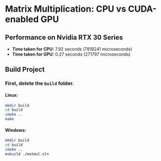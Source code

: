 # Matrix Multiplication: CPU vs CUDA-enabled GPU

## Performance on Nvidia RTX 30 Series

- **Time taken for CPU:** 7.92 seconds (7918241 microseconds)
- **Time taken for GPU:** 0.27 seconds (271797 microseconds)

## Build Project

### First, delete the `build` folder.

#### Linux:
```bash
mkdir build
cd build
cmake ..
make
```

#### Windows:
```bash
mkdir build
cd build
cmake ..
msbuild ./matmul.sln
```